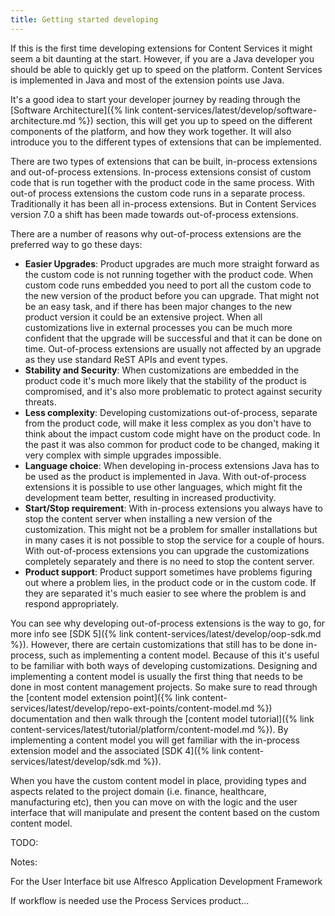 ```yaml
---
title: Getting started developing
---
```


If this is the first time developing extensions for Content Services it might seem a bit daunting at the start. However,
if you are a Java developer you should be able to quickly get up to speed on the platform. Content Services is implemented 
in Java and most of the extension points use Java.

It's a good idea to start your developer journey by reading through the 
[Software Architecture]({% link content-services/latest/develop/software-architecture.md %}) section, this will
get you up to speed on the different components of the platform, and how they work together. It will also introduce you to 
the different types of extensions that can be implemented.

There are two types of extensions that can be built, in-process extensions and out-of-process extensions. In-process 
extensions consist of custom code that is run together with the product code in the same process. With out-of process 
extensions the custom code runs in a separate process. Traditionally it has been all in-process extensions. But in 
Content Services version 7.0 a shift has been made towards out-of-process extensions.

There are a number of reasons why out-of-process extensions are the preferred way to go these days:

* **Easier Upgrades**: Product upgrades are much more straight forward as the custom code is not running together with the 
product code. When custom code runs embedded you need to port all the custom code to the new version of the product before 
you can upgrade. That might not be an easy task, and if there has been major changes to the new product version it could 
be an extensive project. When all customizations live in external processes you can be much more confident that the upgrade 
will be successful and that it can be done on time. Out-of-process extensions are usually not affected by an upgrade as 
they use standard ReST APIs and event types. 
* **Stability and Security**: When customizations are embedded in the product code it's much more likely that the
stability of the product is compromised, and it's also more problematic to protect against security threats. 
* **Less complexity**: Developing customizations out-of-process, separate from the product code, will make it less complex 
as you don't have to think about the impact custom code might have on the product code. In the past it was 
also common for product code to be changed, making it very complex with simple upgrades impossible.  
* **Language choice**: When developing in-process extensions Java has to be used as the product is implemented in Java. 
With out-of-process extensions it is possible to use other languages, which might fit the development team better, resulting 
in increased productivity.  
* **Start/Stop requirement**: With in-process extensions you always have to stop the content server when installing a new 
version of the customization. This might not be a problem for smaller installations but in many cases it is not possible
to stop the service for a couple of hours. With out-of-process extensions you can upgrade the customizations completely 
separately and there is no need to stop the content server.  
* **Product support**: Product support sometimes have problems figuring out where a problem lies, in the product code or 
in the custom code. If they are separated it's much easier to see where the problem is and respond appropriately.

You can see why developing out-of-process extensions is the way to go, for more info see [SDK 5]({% link content-services/latest/develop/oop-sdk.md %}). 
However, there are certain customizations that still has to be done in-process, such as implementing a content model. 
Because of this it's useful to be familiar with both ways of developing customizations. Designing and implementing a 
content model is usually the first thing that needs to be done in most content management projects. So make sure to read 
through the [content model extension point]({% link content-services/latest/develop/repo-ext-points/content-model.md %}) 
documentation and then walk through the [content model tutorial]({% link content-services/latest/tutorial/platform/content-model.md %}). 
By implementing a content model you will get familiar with the in-process extension model and the associated 
[SDK 4]({% link content-services/latest/develop/sdk.md %}).

When you have the custom content model in place, providing types and aspects related to the project domain (i.e. finance,
healthcare, manufacturing etc), then you can move on with the logic and the user interface that will manipulate and present the 
content based on the custom content model. 

TODO:

Notes:

For the User Interface bit use Alfresco Application Development Framework

If workflow is needed use the Process Services product...





  

